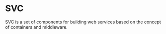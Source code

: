 # SVC

SVC is a set of components for building web services based on the concept of containers and middleware.
